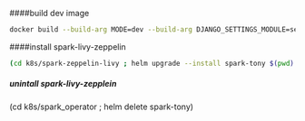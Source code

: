####build dev image
```bash
docker build --build-arg MODE=dev --build-arg DJANGO_SETTINGS_MODULE=settings.dev -t wangxisea/dp:0.1 .

```

####install spark-livy-zeppelin
```bash
(cd k8s/spark-zeppelin-livy ; helm upgrade --install spark-tony $(pwd) --set Namespace=ns-tony)
```

##### unintall spark-livy-zepplein
(cd k8s/spark_operator ; helm delete spark-tony)